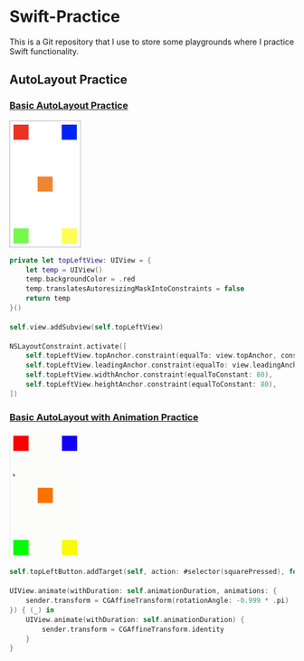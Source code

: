 # Swift-Practice
This is a Git repository that I use to store some playgrounds where I practice Swift functionality.

## AutoLayout Practice

### [Basic AutoLayout Practice](https://github.com/StevenWorrall/Swift-Practice/tree/master/AutoLayout/Basic_AutoLayout.playground)

<a href="url"><img src="https://github.com/StevenWorrall/Swift-Practice/blob/master/Pictures/Basic_AutoLayout.png" align="center" height=25% width=25% ></a>

```swift
private let topLeftView: UIView = {
    let temp = UIView()
    temp.backgroundColor = .red
    temp.translatesAutoresizingMaskIntoConstraints = false
    return temp
}()

self.view.addSubview(self.topLeftView)

NSLayoutConstraint.activate([
    self.topLeftView.topAnchor.constraint(equalTo: view.topAnchor, constant: 20),
    self.topLeftView.leadingAnchor.constraint(equalTo: view.leadingAnchor, constant: 20),
    self.topLeftView.widthAnchor.constraint(equalToConstant: 80),
    self.topLeftView.heightAnchor.constraint(equalToConstant: 80),
])
```


### [Basic AutoLayout with Animation Practice](https://github.com/StevenWorrall/Swift-Practice/tree/master/AutoLayout/Basic_AutoLayout_Animation.playground)

<a href="url"><img src="https://github.com/StevenWorrall/Swift-Practice/blob/master/Pictures/Basic_AutoLayout_Animation.gif" align="center" height=25% width=25% ></a>
```swift
self.topLeftButton.addTarget(self, action: #selector(squarePressed), for: UIControl.Event.touchUpInside)

UIView.animate(withDuration: self.animationDuration, animations: {
    sender.transform = CGAffineTransform(rotationAngle: -0.999 * .pi)
}) { (_) in
    UIView.animate(withDuration: self.animationDuration) {
        sender.transform = CGAffineTransform.identity
    }
}
```

